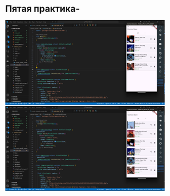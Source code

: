 # Пятая практика-
![Пятая практика](https://github.com/AntonTokk/comics_store_PKS_4/blob/main/Screenshot%202024-10-03%20101705.png)
![Пятая практика](https://github.com/AntonTokk/comics_store_PKS_4/blob/main/Screenshot%202024-10-03%20101628.png)
